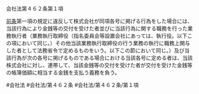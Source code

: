 会社法第４６２条第１項

[前条](会社法＿＿＿＿第４６１条第１項)第一項の規定に違反して株式会社が同項各号に掲げる行為をした場合には、当該行為により金銭等の交付を受けた者並びに当該行為に関する職務を行った業務執行者（業務執行取締役（指名委員会等設置会社にあっては、執行役。以下この項において同じ。）その他当該業務執行取締役の行う業務の執行に職務上関与した者として法務省令で定めるものをいう。以下この節において同じ。）及び当該行為が次の各号に掲げるものである場合における当該各号に定める者は、当該株式会社に対し、連帯して、当該金銭等の交付を受けた者が交付を受けた金銭等の帳簿価額に相当する金銭を支払う義務を負う。

#会社法
#会社法/第４６２条
#会社法/第４６２条/第１項
